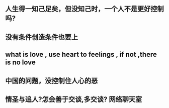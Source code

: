 ## 人生得一知己足矣，但没知己时，一个人不是更好控制吗?

## 没有条件创造条件也要上

## what is love , use heart to feelings , if not ,there is no love

## 中国的问题，没控制住人心的恶

## 情圣与追人?怎会善于交谈,多交谈? 网络聊天室
